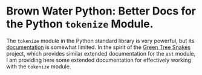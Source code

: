 Brown Water Python: Better Docs for the Python `tokenize` Module.
=================================================================

The `tokenize` module in the Python standard library is very powerful,
but its [documentation](LINK) is somewhat limited. In the spirit of the
[Green Tree Snakes](LINK) project, which provides similar extended
documentation for the `ast` module, I am providing here some extended
documentation for effectively working with the `tokenize` module.
